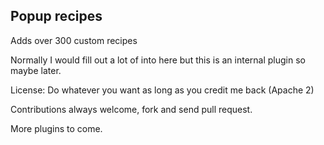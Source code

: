 ## Popup recipes

Adds over 300 custom recipes

Normally I would fill out a lot of into here but this is an internal plugin
so maybe later.

License: Do whatever you want as long as you credit me back (Apache 2)

Contributions always welcome, fork and send pull request.

More plugins to come.
